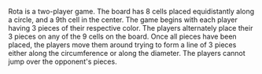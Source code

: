 Rota is a two-player game. The board has 8 cells placed equidistantly along a circle, and a 9th cell in the center. The game begins with each player having 3 pieces of their respective color. The players alternately place their 3 pieces on any of the 9 cells on the board. Once all pieces have been placed, the players move them around trying to form a line of 3 pieces either along the circumference or along the diameter. The players cannot jump over the opponent's pieces.